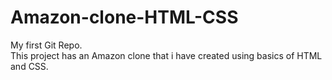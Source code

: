 # Amazon-clone-HTML-CSS
My first Git Repo.
<br>
This project has an Amazon clone that i have created using basics of HTML and CSS.
